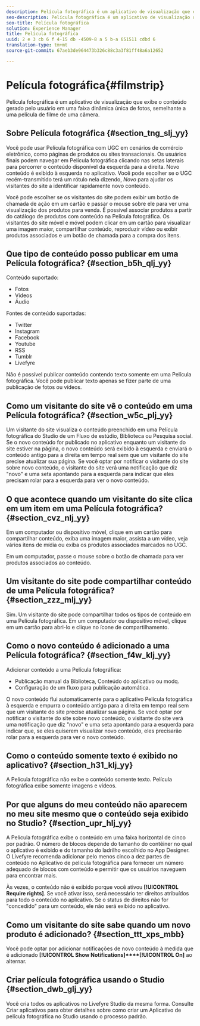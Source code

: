 ```yaml
---
description: Película fotográfica é um aplicativo de visualização que exibe o conteúdo gerado pelo usuário em uma faixa dinâmica única de fotos, semelhante a uma película de filme de uma câmera.
seo-description: Película fotográfica é um aplicativo de visualização que exibe o conteúdo gerado pelo usuário em uma faixa dinâmica única de fotos, semelhante a uma película de filme de uma câmera.
seo-title: Película fotográfica
solution: Experience Manager
title: Película fotográfica
uuid: 2 e 3 cb 6 f 4-15 db -4509-8 a 5 b-a 651511 cdbd 6
translation-type: tm+mt
source-git-commit: 67aeb3de964473b326c88c3a3f81ff48a6a12652

---
```



# Película fotográfica{#filmstrip}

Película fotográfica é um aplicativo de visualização que exibe o conteúdo gerado pelo usuário em uma faixa dinâmica única de fotos, semelhante a uma película de filme de uma câmera.

## Sobre Película fotográfica {#section_tng_slj_yy}

Você pode usar Película fotográfica com UGC em cenários de comércio eletrônico, como páginas de produtos ou sites transacionais. Os usuários finais podem navegar em Película fotográfica clicando nas setas laterais para percorrer o conteúdo disponível da esquerda para a direita. Novo conteúdo é exibido à esquerda no aplicativo. Você pode escolher se o UGC recém-transmitido terá um rótulo nela dizendo, *Novo* para ajudar os visitantes do site a identificar rapidamente novo conteúdo.

Você pode escolher se os visitantes do site podem exibir um botão de chamada de ação em um cartão e passar o mouse sobre ele para ver uma visualização dos produtos para venda. É possível associar produtos a partir do catálogo de produtos com conteúdo na Película fotográfica. Os visitantes do site móvel e móvel podem clicar em um cartão para visualizar uma imagem maior, compartilhar conteúdo, reproduzir vídeo ou exibir produtos associados e um botão de chamada para a compra dos itens.

## Que tipo de conteúdo posso publicar em uma Película fotográfica? {#section_b5h_qlj_yy}

Conteúdo suportado:

* Fotos
* Vídeos
* Áudio

Fontes de conteúdo suportadas:

* Twitter
* Instagram
* Facebook
* Youtube
* RSS
* Tumblr
* Livefyre

Não é possível publicar conteúdo contendo texto somente em uma Película fotográfica. Você pode publicar texto apenas se fizer parte de uma publicação de fotos ou vídeos.

## Como um visitante do site vê o conteúdo em uma Película fotográfica? {#section_w5c_plj_yy}

Um visitante do site visualiza o conteúdo preenchido em uma Película fotográfica do Studio de um Fluxo de estúdio, Biblioteca ou Pesquisa social. Se o novo conteúdo for publicado no aplicativo enquanto um visitante do site estiver na página, o novo conteúdo será exibido à esquerda e enviará o conteúdo antigo para a direita em tempo real sem que um visitante do site precise atualizar sua página. Se você optar por notificar o visitante do site sobre novo conteúdo, o visitante do site verá uma notificação que diz &quot;novo&quot; e uma seta apontando para a esquerda para indicar que eles precisam rolar para a esquerda para ver o novo conteúdo.

## O que acontece quando um visitante do site clica em um item em uma Película fotográfica? {#section_cvz_nlj_yy}

Em um computador ou dispositivo móvel, clique em um cartão para compartilhar conteúdo, exiba uma imagem maior, assista a um vídeo, veja vários itens de mídia ou exiba os produtos associados marcados no UGC.

Em um computador, passe o mouse sobre o botão de chamada para ver produtos associados ao conteúdo.

## Um visitante do site pode compartilhar conteúdo de uma Película fotográfica? {#section_zzz_mlj_yy}

Sim. Um visitante do site pode compartilhar todos os tipos de conteúdo em uma Película fotográfica. Em um computador ou dispositivo móvel, clique em um cartão para abri-lo e clique no ícone de compartilhamento.

## Como o novo conteúdo é adicionado a uma Película fotográfica? {#section_f4w_klj_yy}

Adicionar conteúdo a uma Película fotográfica:

* Publicação manual da Biblioteca, Conteúdo do aplicativo ou modq.
* Configuração de um fluxo para publicação automática.

O novo conteúdo flui automaticamente para o aplicativo Película fotográfica à esquerda e empurra o conteúdo antigo para a direita em tempo real sem que um visitante do site precise atualizar sua página. Se você optar por notificar o visitante do site sobre novo conteúdo, o visitante do site verá uma notificação que diz &quot;novo&quot; e uma seta apontando para a esquerda para indicar que, se eles quiserem visualizar novo conteúdo, eles precisarão rolar para a esquerda para ver o novo conteúdo.

## Como o conteúdo somente texto é exibido no aplicativo? {#section_h31_klj_yy}

A Película fotográfica não exibe o conteúdo somente texto. Película fotográfica exibe somente imagens e vídeos.

## Por que alguns do meu conteúdo não aparecem no meu site mesmo que o conteúdo seja exibido no Studio? {#section_upr_hlj_yy}

A Película fotográfica exibe o conteúdo em uma faixa horizontal de cinco por padrão. O número de blocos depende do tamanho do contêiner no qual o aplicativo é exibido e do tamanho do ladrilho escolhido no App Designer. O Livefyre recomenda adicionar pelo menos cinco a dez partes de conteúdo no Aplicativo de película fotográfica para fornecer um número adequado de blocos com conteúdo e permitir que os usuários naveguem para encontrar mais.

Às vezes, o conteúdo não é exibido porque você ativou **[!UICONTROL Require rights]**. Se você ativar isso, será necessário ter direitos atribuídos para todo o conteúdo no aplicativo. Se o status de direitos não for &quot;concedido&quot; para um conteúdo, ele não será exibido no aplicativo.

## Como um visitante do site sabe quando um novo produto é adicionado? {#section_ttt_xps_mbb}

Você pode optar por adicionar notificações de novo conteúdo à medida que é adicionado **[!UICONTROL Show Notifications]****[!UICONTROL On]** ao alternar.

## Criar película fotográfica usando o Studio {#section_dwb_glj_yy}

Você cria todos os aplicativos no Livefyre Studio da mesma forma. Consulte Criar aplicativos para obter detalhes sobre como criar um Aplicativo de película fotográfica no Studio usando o processo padrão.